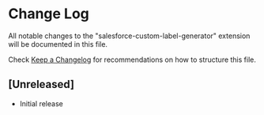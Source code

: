 # Change Log

All notable changes to the "salesforce-custom-label-generator" extension will be documented in this file.

Check [Keep a Changelog](http://keepachangelog.com/) for recommendations on how to structure this file.

## [Unreleased]

- Initial release